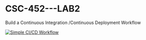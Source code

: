 # CSC-452---LAB2
Build a Continuous Integration /Continuous Deployment Workflow

[![Simple CI/CD Workflow](https://github.com/StevenAlleman13/CSC-452---LAB2/actions/workflows/ci-cd.yml/badge.svg)](https://github.com/StevenAlleman13/CSC-452---LAB2/actions/workflows/ci-cd.yml)
